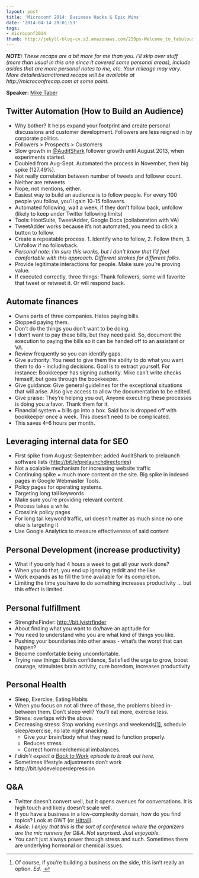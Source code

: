 ```yaml
---
layout: post
title: 'Microconf 2014: Business Hacks & Epic Wins'
date: '2014-04-14 20:01:53'
tags:
- microconf2014
thumb: http://jekyll-blog-cv.s3.amazonaws.com/250px-Welcome_to_fabulous_las_vegas_sign.jpg
---
```


<p><em><strong>NOTE:</strong> These recaps are a bit more for me than you. I&#8217;ll skip over stuff (more than usual in this one since it covered some personal areas), include asides that are more personal notes to me, etc. Your mileage may vary. More detailed/sanctioned recaps will be available at http://microconfrecap.com at some point.</em></p>

<p><strong>Speaker:</strong> <a href="https://www.twitter.com/SingleFounder">Mike Taber</a></p>

<h2>Twitter Automation (How to Build an Audience)</h2>

<ul>
<li>Why bother? It helps expand your footprint and create personal discussions and customer development. Followers are less reigned in by corporate politics.</li>
<li>Followers &gt; Prospects &gt; Customers</li>
<li>Slow growth in <a href="https://twitter.com/AuditShark">@AuditShark</a> follower growth until August 2013, when experiments started.</li>
<li>Doubled from Aug-Sept. Automated the process in November, then big spike (127.49%).</li>
<li>Not really correlation between number of tweets and follower count.</li>
<li>Neither are retweets</li>
<li>Nope, not mentions, either.</li>
<li>Easiest way to build an audience is to follow people. For every 100 people you follow, you&#8217;ll gain 10&#8211;15 followers.</li>
<li>Automated following, wait a week, if they don&#8217;t follow back, unfollow (likely to keep under Twitter following limits)</li>
<li>Tools: HootSuite, TweetAdder, Google Docs (collaboration with VA)</li>
<li>TweetAdder works because it&#8217;s not automated, you need to click a button to follow.</li>
<li>Create a repeatable process. 1. Identify who to follow, 2. Follow them, 3. Unfollow if no followback.</li>
<li><em>Personal note: I&#8217;m sure this works, but I don&#8217;t know that I&#8217;d feel comfortable with this approach. Different strokes for different folks.</em></li>
<li>Provide legitimate interactions for people. Make sure you&#8217;re proving value.</li>
<li>If executed correctly, three things: Thank followers, some will favorite that tweet or retweet it. Or will respond back.</li>
</ul>

<h2>Automate finances</h2>

<ul>
<li>Owns parts of three companies. Hates paying bills.</li>
<li>Stopped paying them.</li>
<li>Don&#8217;t do the things you don&#8217;t want to be doing.</li>
<li>I don&#8217;t want to pay these bills, but they need paid. So, document the execution to paying the bills so it can be handed off to an assistant or VA.</li>
<li>Review frequently so you can identify gaps.</li>
<li>Give authority: You need to give them the ability to do what you want them to do - including decisions. Goal is to extract yourself. For instance: Bookkeeper has signing authority. Mike can&#8217;t write checks himself, but goes through the bookkeeper.</li>
<li>Give guidance: Give general guidelines for the exceptional situations that will arise. Also give access to allow the documentation to be edited.</li>
<li>Give praise: They&#8217;re helping you out, Anyone executing these processes is doing you a favor. Thank them for it.</li>
<li>Financial system = bills go into a box. Said box is dropped off with bookkeeper once a week. This doesn&#8217;t need to be complicated.</li>
<li>This saves 4&#8211;6 hours per month.</li>
</ul>

<h2>Leveraging internal data for SEO</h2>

<ul>
<li>First spike from August-September: added AuditShark to prelaunch software lists (<a href="http://bit.ly/prelaunchdirectories">http://bit.ly/prelaunchdirectories</a>)</li>
<li>Not a scalable mechanism for increasing website traffic</li>
<li>Continuing spike = much more content on the site. Big spike in indexed pages in Google Webmaster Tools.</li>
<li>Policy pages for operating systems.</li>
<li>Targeting long tail keywords</li>
<li>Make sure you&#8217;re providing relevant content</li>
<li>Process takes a while.</li>
<li>Crosslink policy pages</li>
<li>For long tail keyword traffic, url doesn&#8217;t matter as much since no one else is targeting it</li>
<li>Use Google Analytics to measure effectiveness of said content</li>
</ul>

<h2>Personal Development (increase productivity)</h2>

<ul>
<li>What if you only had 4 hours a week to get all your work done?</li>
<li>When you do that, you end up ignoring reddit and the like.</li>
<li>Work expands as to fill the time available for its completion.</li>
<li>Limiting the time you have to do something increases productivity &#8230; but this effect is limited.</li>
</ul>

<h2>Personal fulfillment</h2>

<ul>
<li>StrengthsFinder: <a href="http://bit.ly/strfinder">http://bit.ly/strfinder</a></li>
<li>About finding what you want to do/have an aptitude for</li>
<li>You need to understand who you are what kind of things you like.</li>
<li>Pushing your boundaries into other areas - what&#8217;s the worst that can happen?</li>
<li>Become comfortable being uncomfortable.</li>
<li>Trying new things: Builds confidence, Satisfied the urge to grow, boost courage, stimulates brain activity, cure boredom, increases productivity</li>
</ul>

<h2>Personal Health</h2>

<ul>
<li>Sleep, Exercise, Eating Habits</li>
<li>When you focus on not all three of those, the problems bleed in-between them. Don&#8217;t sleep well? You&#8217;ll eat more, exercise less.</li>
<li>Stress: overlaps with the above.</li>
<li>Decreasing stress: Stop working evenings and weekends<a href="#fn:1" id="fnref:1" title="see footnote" class="footnote">[1]</a>, schedule sleep/exercise, no late night snacking.

<ul>
<li>Give your brain/body what they need to function properly.</li>
<li>Reduces stress.</li>
<li>Correct hormone/chemical imbalances.</li>
</ul></li>
<li><em>I didn&#8217;t expect a <a href="http://5by5.tv/b2w">Back to Work</a> episode to break out here.</em></li>
<li>Sometimes lifestyle adjustments don&#8217;t work</li>
<li>http://bit.ly/developerdepression</li>
</ul>

<h2>Q&amp;A</h2>

<ul>
<li>Twitter doesn&#8217;t convert well, but it opens avenues for conversations. It is high touch and likely doesn&#8217;t scale well.</li>
<li>If you have a business in a low-complexity domain, how do you find topics? Look at GWT (or <a href="http://www.hittail.com/">Hittail</a>).</li>
<li><em>Aside: I enjoy that this is the sort of conference where the organizers are the mic runners for Q&amp;A. Not surprised. Just enjoyable.</em></li>
<li>You can&#8217;t just always power through stress and such. Sometimes there are underlying hormonal or chemical issues.</li>
</ul>

<div class="footnotes">
<hr />
<ol>

<li id="fn:1">
<p>Of course, if you&#8217;re building a business on the side, this isn&#8217;t really an option. <em>Ed.</em> <a href="#fnref:1" title="return to article" class="reversefootnote">&#160;&#8617;</a></p>
</li>

</ol>
</div>
